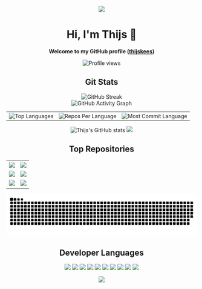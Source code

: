 <p align="center">
<img src="https://capsule-render.vercel.app/api?type=waving&color=6FC7E1&height=100&width=300&section=header"/>
</p>

<h1 align="center">Hi, I'm Thijs 👋</h1>
<p align="center">
  <b>Welcome to my GitHub profile (<a href="https://github.com/thijskees">thijskees</a>)</b>
</p>

<p align="center">
  <img src="https://komarev.com/ghpvc/?username=thijskees&color=blue&style=flat-square&label=Profile+Views" alt="Profile views" width="200" height="35">
</p>

<h2 align="center">Git Stats</h2>
<div align="center">
<picture>
  <source media="(prefers-color-scheme: dark)" srcset="https://nirzak-streak-stats.vercel.app?user=thijskees&theme=dark&hide_border=true&background=00000000&ring=1E90FF&fire=1E90FF&currStreakLabel=1E90FF&sideNums=1E90FF&sideLabels=1E90FF&dates=1E90FF" />
  <img src="https://nirzak-streak-stats.vercel.app?user=thijskees&theme=dark&hide_border=true&background=00000000&ring=1E90FF&fire=1E90FF&currStreakLabel=1E90FF&sideNums=1E90FF&sideLabels=1E90FF&dates=1E90FF" alt="GitHub Streak" />
</picture>

<br>
<img src="https://github-readme-activity-graph.vercel.app/graph?username=thijskees&custom_title=Thijs's%20GitHub%20Activity%20Graph&hide_border=true&border_radius=15&bg_color=00000000&color=1E90FF&line=1E90FF&point=1E90FF&area_color=00000000&title_color=1E90FF&area=true" alt="GitHub Activity Graph" />

  <br>
  <table>
    <tr>
      <td>
        <img src="https://github-readme-stats.vercel.app/api/top-langs/?username=thijskees&hide=html&hide_border=true&layout=compact&langs_count=8&theme=github-dark&bg_color=00000000" alt="Top Languages">
      </td>
      <td>
        <img src="https://github-profile-summary-cards.vercel.app/api/cards/repos-per-language?username=thijskees&theme=github_dark&hide_border=true&bg_color=00000000" alt="Repos Per Language">
      </td>
      <td>
        <img src="https://github-profile-summary-cards.vercel.app/api/cards/most-commit-language?username=thijskees&theme=github_dark&hide_border=true&bg_color=00000000" alt="Most Commit Language">
      </td>
    </tr>
  </table>
  <img src="https://github-readme-stats.vercel.app/api?username=thijskees&hide_border=true&border_radius=15&show_icons=true&theme=github-dark&bg_color=00000000" alt="Thijs's GitHub stats">
  <img src="https://github-profile-summary-cards.vercel.app/api/cards/profile-details?username=thijskees&theme=github_dark&hide_border=true&bg_color=00000000">
</div>

<h2 align="center">Top Repositories</h2>
<div align="center">
  <table>
    <tr>
      <td>
        <a href="https://github.com/thijskees/discordbot">
          <img src="https://github-readme-stats.vercel.app/api/pin/?username=thijskees&repo=fast-gemini-nano&theme=github-dark&hide_border=true&border_radius=15&bg_color=00000000" />
        </a>
      </td>
      <td>
        <a href="https://github.com/thijskees/Thijskees">
          <img src="https://github-readme-stats.vercel.app/api/pin/?username=thijskees&repo=Weather-3d-ai-app&theme=github-dark&hide_border=true&border_radius=15&bg_color=00000000" />
        </a>
      </td>
    </tr>
    <tr>
      <td>
        <a href="https://github.com/thijskees/moviedjangoai">
          <img src="https://github-readme-stats.vercel.app/api/pin/?username=thijskees&repo=moviedjangoai&theme=github-dark&hide_border=true&border_radius=15&bg_color=00000000" />
        </a>
      </td>
      <td>
        <a href="https://github.com/thijskees/speech-to-text">
          <img src="https://github-readme-stats.vercel.app/api/pin/?username=thijskees&repo=speech-to-text&theme=github-dark&hide_border=true&border_radius=15&bg_color=00000000" />
        </a>
      </td>
    </tr>
    <tr>
      <td>
        <a href="https://github.com/thijskees/SmolLM">
          <img src="https://github-readme-stats.vercel.app/api/pin/?username=thijskees&repo=SmolLM&theme=github-dark&hide_border=true&border_radius=15&bg_color=00000000" />
        </a>
      </td>
      <td>
        <a href="https://github.com/thijskees/Llama-3.2_running_locally">
          <img src="https://github-readme-stats.vercel.app/api/pin/?username=thijskees&repo=Llama-3.2_running_locally&theme=github-dark&hide_border=true&border_radius=15&bg_color=00000000" />
        </a>
      </td>
    </tr>
  </table>
</div>
<picture>
  <source media="(prefers-color-scheme: dark)" srcset="https://raw.githubusercontent.com/platane/platane/output/github-contribution-grid-snake-dark.svg">
  <source media="(prefers-color-scheme: light)" srcset="https://raw.githubusercontent.com/platane/platane/output/github-contribution-grid-snake.svg">
  <img alt="github contribution grid snake animation" src="https://raw.githubusercontent.com/platane/platane/output/github-contribution-grid-snake.svg">
</picture>
<h2 align="center">Developer Languages</h2>
<p align="center">
  <img src="https://img.shields.io/badge/html5-%23E34F26.svg?style=for-the-badge&logo=html5&logoColor=white"/>
  <img src="https://img.shields.io/badge/javascript-%23323330.svg?style=for-the-badge&logo=javascript&logoColor=%23F7DF1E"/>
  <img src="https://img.shields.io/badge/lua-%232C2D72.svg?style=for-the-badge&logo=lua&logoColor=white"/>
  <img src="https://img.shields.io/badge/php-%23777BB4.svg?style=for-the-badge&logo=php&logoColor=white"/>
  <img src="https://img.shields.io/badge/python-3670A0?style=for-the-badge&logo=python&logoColor=ffdd54"/>
  <img src="https://img.shields.io/badge/typescript-%23007ACC.svg?style=for-the-badge&logo=typescript&logoColor=white"/>
  <img src="https://img.shields.io/badge/vercel-%23000000.svg?style=for-the-badge&logo=vercel&logoColor=white"/>
  <img src="https://img.shields.io/badge/node.js-6DA55F?style=for-the-badge&logo=node.js&logoColor=white"/>
  <img src="https://img.shields.io/badge/Next-black?style=for-the-badge&logo=next.js&logoColor=white"/>
  <img src="https://img.shields.io/badge/mysql-4479A1.svg?style=for-the-badge&logo=mysql&logoColor=white"/>
</p>

<p align="center">
<img src="https://capsule-render.vercel.app/api?type=waving&color=6FC7E1&height=100&width=300&section=footer"/>
</p>
